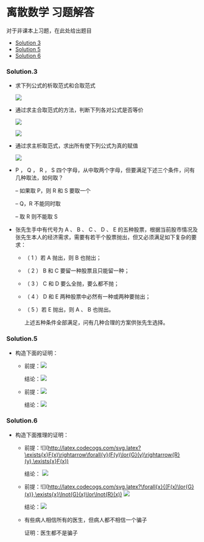 # 离散数学 习题解答

对于非课本上习题，在此处给出题目

* [Solution 3](#solution3)
* [Solution 5](#solution5)
* [Solution 6](#solution6)

### Solution.3

* 求下列公式的析取范式和合取范式
  
   ![](http://latex.codecogs.com/svg.latex?((\lnot{A}\lor\lnot{B})\rightarrow(A\leftrightarrow{C})\rightarrow{B}))
  
* 通过求主合取范式的方法，判断下列各对公式是否等价

    ![](http://latex.codecogs.com/svg.latex?\lnot{A}\lor(A\land{B})\lor{C})

  ![](http://latex.codecogs.com/svg.latex?(\lnot{A}\lor{B})\land(B\lor{C})) 

* 通过求主析取范式，求出所有使下列公式为真的赋值

    ![](http://latex.codecogs.com/svg.latex?(A\lor{B})\land(A\rightarrow{C})\land(B\rightarrow{C}))

* P ， Q ， R ， S 四个字母，从中取两个字母，但要满足下述三个条件，问有几种取法，如何取？

  – 如果取 P，则 R 和 S 要取一个

  – Q，R 不能同时取

  – 取 R 则不能取 S

* 张先生手中有代号为 A 、 B 、 C 、 D 、 E 的五种股票，根据当前股市情况及张先生本人的经济需求，需要有若干个股票抛出，但又必须满足如下复杂的要求：

  - （ 1 ）若 A 抛出，则 B 也抛出；

  - （ 2 ） B 和 C 要留一种股票且只能留一种；

  - （ 3 ） C 和 D 要么全抛，要么都不抛；

  - （ 4 ） D 和 E 两种股票中必然有一种或两种要抛出；

  - （ 5 ）若 E 抛出，则 A 、 B 也抛出。

    上述五种条件全部满足，问有几种合理的方案供张先生选择。

### Solution.5

* 构造下面的证明：

  * 前提：![](http://latex.codecogs.com/svg.latex?p\rightarrow(q\rightarrow{r}),{p},{q})

    结论：![](http://latex.codecogs.com/svg.latex?r\lor{s})

  * 前提：![](http://latex.codecogs.com/svg.latex?p\rightarrow{q},\lnot(q\land{r}),r)

    结论：![](http://latex.codecogs.com/svg.latex?\lnot{p})

### Solution.6

* 构造下面推理的证明：

  * 前提：![](http://latex.codecogs.com/svg.latex?\exists{x}F(x)\rightarrow\forall{y}(F(y)\lor{G}(y)\rightarrow{R}(y),\exists{x}F(x)) 

    结论： ![](http://latex.codecogs.com/svg.latex?\exists{x}R(x))

  * 前提：![](http://latex.codecogs.com/svg.latex?\forall{x}{(F(x)\lor{G}(x)},\exists{x}\lnot{G}(x)\lor\lnot{R}(x)) ![](http://latex.codecogs.com/svg.latex?,\forall{x}R(x))

    结论：![](http://latex.codecogs.com/svg.latex?\forall{x}F(x))

  * 有些病人相信所有的医生，但病人都不相信一个骗子

    证明：医生都不是骗子

